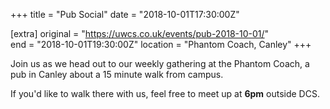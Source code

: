 +++
title = "Pub Social"
date = "2018-10-01T17:30:00Z"

[extra]
original = "https://uwcs.co.uk/events/pub-2018-10-01/"    
end = "2018-10-01T19:30:00Z"
location = "Phantom Coach, Canley"
+++

Join us as we head out to our weekly gathering at the Phantom Coach, a pub in Canley about a 15 minute walk from campus.

If you'd like to walk there with us, feel free to meet up at **6pm** outside DCS.

